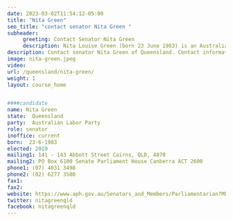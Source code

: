 ```yaml
---
date: 2023-03-02T11:54:12-05:00
title: "Nita Green"
seo_title: "contact senator Nita Green "
subheader:
     greeting: Contact Senator Nita Green
     description: Nita Louise Green (born 23 June 1983) is an Australian politician who was elected as a Senator for Queensland at the 2019 federal election. She is a member of the Australian Labor Party (ALP).
description: Contact senator Nita Green of Queensland. Contact information for Nita Green includes email address, phone number, and mailing address.
image: nita-green.jpeg
video:
url: /queensland/nita-green/
weight: 1
layout: course_home


####candidate
name: Nita Green
state:	Queensland
party:	Australian Labor Party
role: senator
inoffice: current
born:  23-6-1983
elected: 2019
mailing1: 141 - 143 Abbott Street Cairns, QLD, 4870
mailing2: PO Box 6100 Senate Parliament House Canberra ACT 2600
phone1:	(07) 4031 3498
phone2: (02) 6277 3580
fax1:
fax2:
website: https://www.aph.gov.au/Senators_and_Members/Parliamentarian?MPID=259819
twitter: nitagreenqld
facebook: nitagreenqld
---
```

